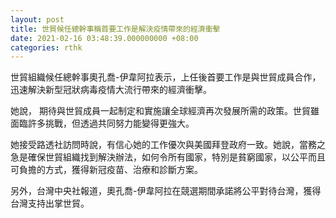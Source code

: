 ```yaml
---
layout: post
title: 世貿候任總幹事稱首要工作是解決疫情帶來的經濟衝擊
date: 2021-02-16 03:48:39.000000000 +08:00
categories: rthk
---
```


世貿組織候任總幹事奧孔喬-伊韋阿拉表示，上任後首要工作是與世貿成員合作，迅速解決新型冠狀病毒疫情大流行帶來的經濟衝擊。

她說， 期待與世貿成員一起制定和實施讓全球經濟再次發展所需的政策。世貿雖面臨許多挑戰，但透過共同努力能變得更強大。

她接受路透社訪問時說，有信心她的工作優次與美國拜登政府一致。她說，當務之急是確保世貿組織找到解決辦法，如何令所有國家，特別是貧窮國家，以公平而且可負擔的方式，獲得新冠疫苗、治療和診斷方案。

另外，台灣中央社報道，奧孔喬-伊韋阿拉在競選期間承諾將公平對待台灣，獲得台灣支持出掌世貿。
